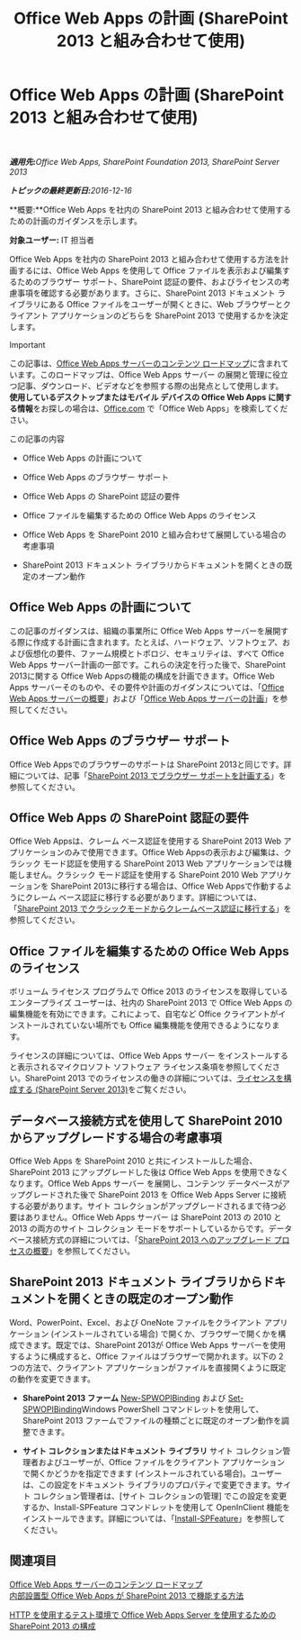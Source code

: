 ﻿---
title: Office Web Apps の計画 (SharePoint 2013 と組み合わせて使用)
TOCTitle: Office Web Apps の計画
ms:assetid: 3bd0a617-5f12-4a7e-bb75-b15c86c7e504
ms:mtpsurl: https://technet.microsoft.com/ja-jp/library/Ff431682(v=office.15)
ms:contentKeyID: 48796422
ms.date: 12/18/2017
mtps_version: v=office.15
ms.translationtype: HT
---

# Office Web Apps の計画 (SharePoint 2013 と組み合わせて使用)

 

_<strong>適用先:</strong>Office Web Apps, SharePoint Foundation 2013, SharePoint Server 2013_

_<strong>トピックの最終更新日:</strong>2016-12-16_

**概要:**Office Web Apps を社内の SharePoint 2013 と組み合わせて使用するための計画のガイダンスを示します。

**対象ユーザー:** IT 担当者

Office Web Apps を社内の SharePoint 2013 と組み合わせて使用する方法を計画するには、Office Web Apps を使用して Office ファイルを表示および編集するためのブラウザー サポート、SharePoint 認証の要件、およびライセンスの考慮事項を確認する必要があります。さらに、SharePoint 2013 ドキュメント ライブラリにある Office ファイルをユーザーが開くときに、Web ブラウザーとクライアント アプリケーションのどちらを SharePoint 2013 で使用するかを決定します。


> [!IMPORTANT]
> この記事は、<A href="content-roadmap-for-office-web-apps-server.md">Office Web Apps サーバーのコンテンツ ロードマップ</A>に含まれています。このロードマップは、Office Web Apps サーバー の展開と管理に役立つ記事、ダウンロード、ビデオなどを参照する際の出発点として使用します。<BR><STRONG>使用しているデスクトップまたはモバイル デバイスの Office Web Apps に関する情報</STRONG>をお探しの場合は、<A href="http://go.microsoft.com/fwlink/p/?linkid=324961">Office.com</A> で「Office Web Apps」を検索してください。



この記事の内容

  - Office Web Apps の計画について

  - Office Web Apps のブラウザー サポート

  - Office Web Apps の SharePoint 認証の要件

  - Office ファイルを編集するための Office Web Apps のライセンス

  - Office Web Apps を SharePoint 2010 と組み合わせて展開している場合の考慮事項

  - SharePoint 2013 ドキュメント ライブラリからドキュメントを開くときの既定のオープン動作

## Office Web Apps の計画について

この記事のガイダンスは、組織の事業所に Office Web Apps サーバーを展開する際に作成する計画に含まれます。たとえば、ハードウェア、ソフトウェア、および仮想化の要件、ファーム規模とトポロジ、セキュリティは、すべて Office Web Apps サーバー計画の一部です。これらの決定を行った後で、SharePoint 2013に関する Office Web Appsの機能の構成を計画できます。Office Web Apps サーバーそのものや、その要件や計画のガイダンスについては、「[Office Web Apps サーバーの概要](office-web-apps-server-overview.md)」および「[Office Web Apps サーバーの計画](plan-office-web-apps-server.md)」を参照してください。

## Office Web Apps のブラウザー サポート

Office Web Appsでのブラウザーのサポートは SharePoint 2013と同じです。詳細については、記事「[SharePoint 2013 でブラウザー サポートを計画する](https://technet.microsoft.com/ja-jp/library/cc263526\(v=office.15\))」を参照してください。

## Office Web Apps の SharePoint 認証の要件

Office Web Appsは、クレーム ベース認証を使用する SharePoint 2013 Web アプリケーションのみで使用できます。Office Web Appsの表示および編集は、クラシック モード認証を使用する SharePoint 2013 Web アプリケーションでは機能しません。クラシック モード認証を使用する SharePoint 2010 Web アプリケーションを SharePoint 2013に移行する場合は、Office Web Appsで作動するようにクレーム ベース認証に移行する必要があります。詳細については、「[SharePoint 2013 でクラシックモードからクレームベース認証に移行する](https://technet.microsoft.com/ja-jp/library/gg251985\(v=office.15\))」を参照してください。

## Office ファイルを編集するための Office Web Apps のライセンス

ボリューム ライセンス プログラムで Office 2013 のライセンスを取得しているエンタープライズ ユーザーは、社内の SharePoint 2013 で Office Web Apps の編集機能を有効にできます。これによって、自宅など Office クライアントがインストールされていない場所でも Office 編集機能を使用できるようになります。

ライセンスの詳細については、Office Web Apps サーバー をインストールすると表示されるマイクロソフト ソフトウェア ライセンス条項を参照してください。SharePoint 2013 でのライセンスの働きの詳細については、[ライセンスを構成する (SharePoint Server 2013)](https://technet.microsoft.com/ja-jp/library/jj219627\(v=office.15\))をご覧ください。

## データベース接続方式を使用して SharePoint 2010 からアップグレードする場合の考慮事項

Office Web Apps を SharePoint 2010 と共にインストールした場合、SharePoint 2013 にアップグレードした後は Office Web Apps を使用できなくなります。Office Web Apps サーバー を展開し、コンテンツ データベースがアップグレードされた後で SharePoint 2013 を Office Web Apps Server に接続する必要があります。サイト コレクションがアップグレードされるまで待つ必要はありません。Office Web Apps サーバー は SharePoint 2013 の 2010 と 2013 の両方のサイト コレクション モードをサポートしているからです。データベース接続方式の詳細については、「[SharePoint 2013 へのアップグレード プロセスの概要](https://technet.microsoft.com/ja-jp/library/cc262483\(v=office.15\))」を参照してください。

## SharePoint 2013 ドキュメント ライブラリからドキュメントを開くときの既定のオープン動作

Word、PowerPoint、Excel、および OneNote ファイルをクライアント アプリケーション (インストールされている場合) で開くか、ブラウザーで開くかを構成できます。既定では、SharePoint 2013が Office Web Apps サーバーを使用するように構成すると、Office ファイルはブラウザーで開かれます。以下の 2 つの方法で、クライアント アプリケーションがファイルを直接開くように既定の動作を変更できます。

  - **SharePoint 2013 ファーム** [New-SPWOPIBinding](https://docs.microsoft.com/en-us/powershell/module/sharepoint-server/New-SPWOPIBinding?view=sharepoint-ps) および [Set-SPWOPIBinding](https://docs.microsoft.com/en-us/powershell/module/sharepoint-server/Set-SPWOPIBinding?view=sharepoint-ps)Windows PowerShell コマンドレットを使用して、SharePoint 2013 ファームでファイルの種類ごとに既定のオープン動作を調整できます。

  - **サイト コレクションまたはドキュメント ライブラリ** サイト コレクション管理者およびユーザーが、Office ファイルをクライアント アプリケーションで開くかどうかを指定できます (インストールされている場合)。ユーザーは、この設定をドキュメント ライブラリのプロパティで変更できます。サイト コレクション管理者は、\[サイト コレクションの管理\] でこの設定を変更するか、Install-SPFeature コマンドレットを使用して OpenInClient 機能をインストールできます。詳細については、「[Install-SPFeature](https://technet.microsoft.com/ja-jp/library/ff607825\(v=office.15\))」を参照してください。

## 関連項目


[Office Web Apps サーバーのコンテンツ ロードマップ](content-roadmap-for-office-web-apps-server.md)  
[内部設置型 Office Web Apps が SharePoint 2013 で機能する方法](how-office-web-apps-work-on-premises-with-sharepoint-2013.md)  


[HTTP を使用するテスト環境で Office Web Apps Server を使用するための SharePoint 2013 の構成](configure-office-web-apps-for-sharepoint-2013.md)  
  

[](how-office-web-apps-work-on-premises-with-sharepoint-2013.md)

